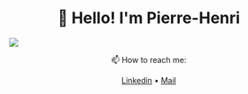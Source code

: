 <h1 align="center">👋 Hello! I'm Pierre-Henri</h3>

<img src="https://readme.phbasin.vercel.app/api/top-langs/?username=PHBasin&title_color=000000">

<p align="center"> 📫 How to reach me: </p>
<p align="center">
  <a href="https://www.linkedin.com/in/pierrehenribasin/">Linkedin</a> •
  <a href="mailto:basinpierrehenri@gmail.com">Mail</a>
</p>
